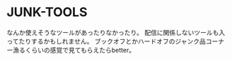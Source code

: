 # JUNK-TOOLS
なんか使えそうなツールがあったりなかったり。   配信に関係しないツールも入ってたりするかもしれません。   ブックオフとかハードオフのジャンク品コーナー漁るくらいの感覚で見てもらえたらbetter。  
